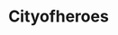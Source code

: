 ---
title: Cityofheroes
crosslinks:
- wow
- circlejerk
- Serendipity
- sto
- ValianceOnline
- shipofheroes
---